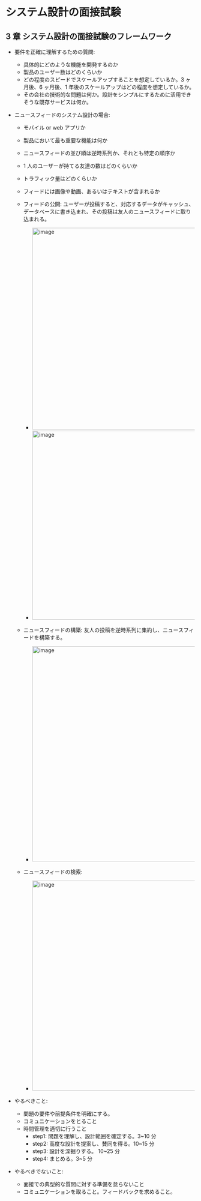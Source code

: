 # システム設計の面接試験

## 3 章 システム設計の面接試験のフレームワーク

- 要件を正確に理解するための質問:

  - 具体的にどのような機能を開発するのか
  - 製品のユーザー数はどのくらいか
  - どの程度のスピードでスケールアップすることを想定しているか。3 ヶ月後、6 ヶ月後、1 年後のスケールアップはどの程度を想定しているか。
  - その会社の技術的な問題は何か。設計をシンプルにするために活用できそうな既存サービスは何か。

- ニュースフィードのシステム設計の場合:

  - モバイル or web アプリか
  - 製品において最も重要な機能は何か
  - ニュースフィードの並び順は逆時系列か、それとも特定の順序か
  - 1 人のユーザーが持てる友達の数はどのくらいか
  - トラフィック量はどのくらいか
  - フィードには画像や動画、あるいはテキストが含まれるか

  - フィードの公開: ユーザーが投稿すると、対応するデータがキャッシュ、データベースに書き込まれ、その投稿は友人のニュースフィードに取り込まれる。
    - <img width="538" alt="image" src="https://github.com/yoshikikasama/system/assets/61643054/20fbbe18-c544-4467-8037-46532cffe8ec">
    - <img width="504" alt="image" src="https://github.com/yoshikikasama/system/assets/61643054/c24738e0-e16e-43bf-aaa4-2443f2e797a7">
  - ニュースフィードの構築: 友人の投稿を逆時系列に集約し、ニュースフィードを構築する。
    - <img width="574" alt="image" src="https://github.com/yoshikikasama/system/assets/61643054/aa033acb-f615-4cba-8714-57cd16c79f10">
  - ニュースフィードの検索:
    - <img width="560" alt="image" src="https://github.com/yoshikikasama/system/assets/61643054/f7b0d301-48e5-48bb-85f2-4a89d3a93f3e">

- やるべきこと:
  - 問題の要件や前提条件を明確にする。
  - コミュニケーションをとること
  - 時間管理を適切に行うこと
    - step1: 問題を理解し、設計範囲を確定する。3~10 分
    - step2: 高度な設計を提案し、賛同を得る。10~15 分
    - step3: 設計を深掘りする。 10~25 分
    - step4: まとめる。3~5 分
- やるべきでないこと:
  - 面接での典型的な質問に対する準備を怠らないこと
  - コミュニケーションを取ること。フィードバックを求めること。
 
